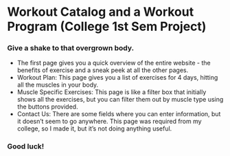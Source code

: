 # Workout Catalog and a Workout Program (College 1st Sem Project)
<h3>Give a shake to that overgrown body.</h3>
<ul>
  <li>The first page gives you a quick overview of the entire website - the benefits of exercise and a sneak peek at all the other pages.
</li>
  <li>Workout Plan: This page gives you a list of exercises for 4 days, hitting all the muscles in your body.</li>
  <li>Muscle Specific Exercises: This page is like a filter box that initially shows all the exercises, but you can filter them out by muscle type using the buttons provided.</li>
  <li>Contact Us: There are some fields where you can enter information, but it doesn’t seem to go anywhere. This page was required from my college, so I made it, but it’s not doing anything useful.</li>
</ul>

<h3>Good luck!</h3>
